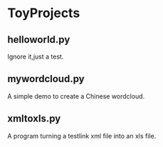 # ToyProjects
## helloworld.py
Ignore it,just a test.
## mywordcloud.py
A simple demo to create a Chinese wordcloud.
## xmltoxls.py
A program turning a testlink xml file into an xls file.
